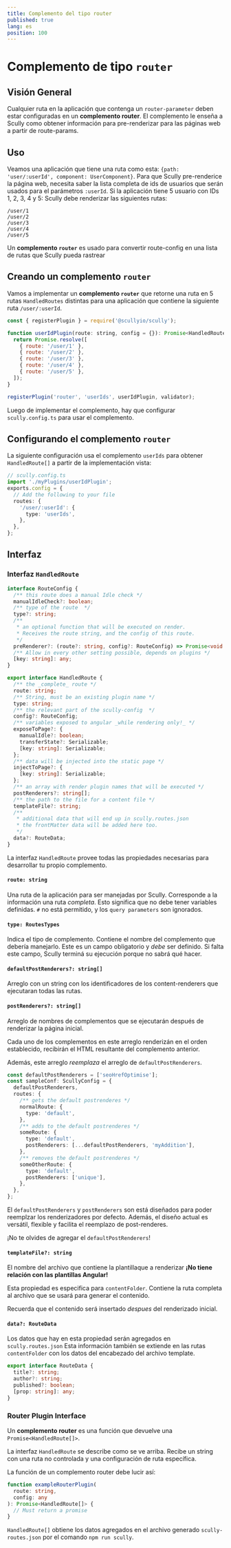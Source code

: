 ```yaml
---
title: Complemento del tipo router
published: true
lang: es
position: 100
---
```


# Complemento de tipo `router`

## Visión General

Cualquier ruta en la aplicación que contenga un `router-parameter`  deben estar configuradas en un **complemento router**. El complemento le enseña a Scully como obtener información para pre-renderizar para las páginas web a partir de route-params.

## Uso

Veamos una aplicación que tiene una ruta como esta: `{path: 'user/:userId', component: UserComponent}`. Para que Scully  pre-renderice la página web, necesita saber la lista completa de ids de usuarios que serán usados para el parámetros `:userId`. Si la aplicación tiene 5 usuario con IDs 1, 2, 3, 4 y 5: Scully debe renderizar las siguientes rutas:

```
/user/1
/user/2
/user/3
/user/4
/user/5
```

Un **complemento `router`** es usado para convertir route-config en una lista de rutas que Scully pueda rastrear

## Creando un complemento `router`

Vamos a implementar un **complemento `router`** que retorne una ruta en 5 rutas `HandledRoutes` distintas para una aplicación que contiene la siguiente ruta `/user/:userId`.

```javascript
const { registerPlugin } = require('@scullyio/scully');

function userIdPlugin(route: string, config = {}): Promise<HandledRoute[]> {
  return Promise.resolve([
    { route: '/user/1' },
    { route: '/user/2' },
    { route: '/user/3' },
    { route: '/user/4' },
    { route: '/user/5' },
  ]);
}

registerPlugin('router', 'userIds', userIdPlugin, validator);
```

Luego de implementar el complemento, hay que configurar `scully.config.ts` para usar el complemento.

## Configurando el complemento `router`

La siguiente configuración usa el complemento `userIds` para obtener `HandledRoute[]` a partir de la implementación vista:

```typescript
// scully.config.ts
import './myPlugins/userIdPlugin';
exports.config = {
  // Add the following to your file
  routes: {
    '/user/:userId': {
      type: 'userIds',
    },
  },
};
```

## Interfaz

### Interfaz `HandledRoute`

```typescript
interface RouteConfig {
  /** this route does a manual Idle check */
  manualIdleCheck?: boolean;
  /** type of the route  */
  type?: string;
  /**
   * an optional function that will be executed on render.
   * Receives the route string, and the config of this route.
   */
  preRenderer?: (route?: string, config?: RouteConfig) => Promise<void | false>;
  /** Allow in every other setting possible, depends on plugins */
  [key: string]: any;
}

export interface HandledRoute {
  /** the _complete_ route */
  route: string;
  /** String, must be an existing plugin name */
  type: string;
  /** the relevant part of the scully-config  */
  config?: RouteConfig;
  /** variables exposed to angular _while rendering only!_ */
  exposeToPage?: {
    manualIdle?: boolean;
    transferState?: Serializable;
    [key: string]: Serializable;
  };
  /** data will be injected into the static page */
  injectToPage?: {
    [key: string]: Serializable;
  };
  /** an array with render plugin names that will be executed */
  postRenderers?: string[];
  /** the path to the file for a content file */
  templateFile?: string;
  /**
   * additional data that will end up in scully.routes.json
   * the frontMatter data will be added here too.
   */
  data?: RouteData;
}
```

La interfaz `HandledRoute` provee todas las propiedades necesarias para desarrollar tu propio complemento.

#### `route: string`

Una ruta de la aplicación para ser manejadas por Scully.
Corresponde a la información una ruta _completa_. Esto significa que no debe tener variables definidas. 
`#` no está permitido, y los `query parameters` son ignorados.

#### `type: RoutesTypes`

Indica el tipo de complemento. Contiene el nombre del complemento que debería manejarlo.
Este es un campo obligatorio y _debe_ ser definido. Si falta este campo, Scully terminá su ejecución porque no sabrá qué hacer.

#### `defaultPostRenderers?: string[]`

Arreglo con un string con los identificadores de los content-renderers que ejecutaran todas las rutas.

#### `postRenderers?: string[]`

Arreglo de nombres de complementos que se ejecutarán después de renderizar la página inicial.

Cada uno de los complementos en este arreglo renderizán en el orden establecido, recibirán el HTML resultante del complemento anterior.

Además, este arreglo _reemplaza_ el arreglo de `defaultPostRenderers`.

```typescript
const defaultPostRenderers = ['seoHrefOptimise'];
const sampleConf: ScullyConfig = {
  defaultPostRenderers,
  routes: {
    /** gets the default postrenderes */
    normalRoute: {
      type: 'default',
    },
    /** adds to the default postrenderes */
    someRoute: {
      type: 'default',
      postRenderers: [...defaultPostRenderers, 'myAddition'],
    },
    /** removes the default postrenderes */
    someOtherRoute: {
      type: 'default',
      postRenderers: ['unique'],
    },
  },
};
```

El `defaultPostRenderers` y `postRenderers` son está diseñados para poder reemplzar los renderizadores por defecto. Además, el diseño actual es versátil, flexible y facilita el reemplazo de post-renderes.

¡No te olvides de agregar el `defaultPostRenderers`!

#### `templateFile?: string`

El nombre del archivo que contiene la plantillaque a renderizar **¡No tiene relación con las plantillas Angular!**

Esta propiedad es especifica para `contentFolder`. Contiene la ruta completa al archivo que se usará para generar el contenido.

Recuerda que el contenido será insertado _despues_ del renderizado inicial.

#### `data?: RouteData`

Los datos que hay en esta propiedad serán agregados en `scully.routes.json`
Esta información también se extiende en las rutas `contentFolder` con los datos del encabezado del archivo template.

```typescript
export interface RouteData {
  title?: string;
  author?: string;
  published?: boolean;
  [prop: string]: any;
}
```

### Router Plugin Interface

Un **complemento router** es una función que devuelve una `Promise<HandledRoute[]>`.

La interfaz `HandledRoute` se describe como se ve arriba. Recibe un string con una ruta no controlada y una configuración de ruta específica.

La función de un complemento router debe lucir así:

```typescript
function exampleRouterPlugin(
  route: string,
  config: any
): Promise<HandledRoute[]> {
  // Must return a promise
}
```

`HandledRoute[]` obtiene los datos agregados en el archivo generado `scully-routes.json` por el comando `npm run scully`.
